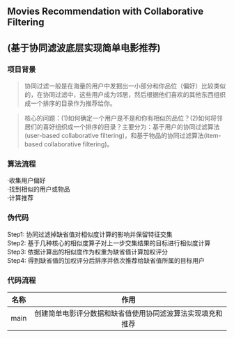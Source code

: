 ## Movies Recommendation with Collaborative Filtering
## (基于协同滤波底层实现简单电影推荐)

### 项目背景
>  协同过滤一般是在海量的用户中发掘出一小部分和你品位（偏好）比较类似的，在协同过滤中，这些用户成为邻居，然后根据他们喜欢的其他东西组织成一个排序的目录作为推荐给你。

> 核心的问题：(1)如何确定一个用户是不是和你有相似的品位？(2)如何将邻居们的喜好组织成一个排序的目录？主要分为：基于用户的协同过滤算法(user-based collaboratIve filtering)，和基于物品的协同过滤算法(item-based collaborative filtering)。

### 算法流程
·收集用户偏好<br>
·找到相似的用户或物品<br>
·计算推荐

### 伪代码
Step1: 协同过滤掉缺省值对相似度计算的影响并保留特征交集<br>
Step2: 基于几种核心的相似度算子对上一步交集结果的目标进行相似度计算<br>
Step3: 依据计算出的相似度作为权重为缺省值计算加权评分<br>
Step4: 得到缺省值的加权评分后排序并依次推荐给缺省值所属的目标用户

  
### 代码流程
|名称|作用|
|:-------------:|:-------------:|
|main|创建简单电影评分数据和缺省值使用协同滤波算法实现填充和推荐|


